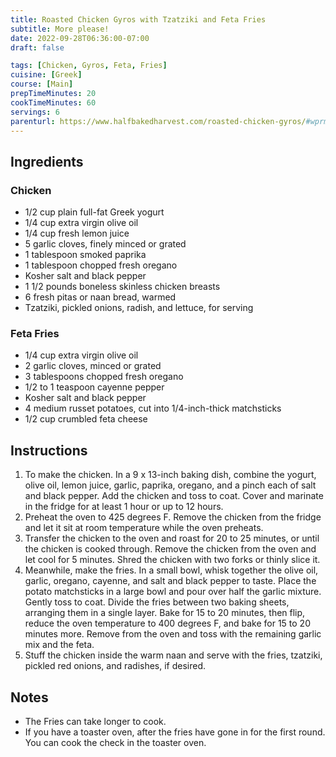 ```yaml
---
title: Roasted Chicken Gyros with Tzatziki and Feta Fries
subtitle: More please!
date: 2022-09-28T06:36:00-07:00
draft: false

tags: [Chicken, Gyros, Feta, Fries]
cuisine: [Greek]
course: [Main]
prepTimeMinutes: 20
cookTimeMinutes: 60
servings: 6
parenturl: https://www.halfbakedharvest.com/roasted-chicken-gyros/#wprm-recipe-container-75530
---
```


## Ingredients

### Chicken

- 1/2 cup plain full-fat Greek yogurt
- 1/4 cup extra virgin olive oil
- 1/4 cup fresh lemon juice
- 5 garlic cloves, finely minced or grated
- 1 tablespoon smoked paprika
- 1 tablespoon chopped fresh oregano
- Kosher salt and black pepper
- 1 1/2 pounds boneless skinless chicken breasts
- 6 fresh pitas or naan bread, warmed
- Tzatziki, pickled onions, radish, and lettuce, for serving

### Feta Fries

- 1/4 cup extra virgin olive oil
- 2 garlic cloves, minced or grated
- 3 tablespoons chopped fresh oregano
- 1/2 to 1 teaspoon cayenne pepper
- Kosher salt and black pepper
- 4 medium russet potatoes, cut into 1/4-inch-thick matchsticks
- 1/2 cup crumbled feta cheese

## Instructions

1. To make the chicken. In a 9 x 13-inch baking dish, combine the yogurt, olive oil, lemon juice, garlic, paprika, oregano, and a pinch each of salt and black pepper. Add the chicken and toss to coat. Cover and marinate in the fridge for at least 1 hour or up to 12 hours.
2. Preheat the oven to 425 degrees F. Remove the chicken from the fridge and let it sit at room temperature while the oven preheats.
3. Transfer the chicken to the oven and roast for 20 to 25 minutes, or until the chicken is cooked through. Remove the chicken from the oven and let cool for 5 minutes. Shred the chicken with two forks or thinly slice it.
4. Meanwhile, make the fries. In a small bowl, whisk together the olive oil, garlic, oregano, cayenne, and salt and black pepper to taste. Place the potato matchsticks in a large bowl and pour over half the garlic mixture. Gently toss to coat. Divide the fries between two baking sheets, arranging them in a single layer. Bake for 15 to 20 minutes, then flip, reduce the oven temperature to 400 degrees F, and bake for 15 to 20 minutes more. Remove from the oven and toss with the remaining garlic mix and the feta.
5. Stuff the chicken inside the warm naan and serve with the fries, tzatziki, pickled red onions, and radishes, if desired.

## Notes

- The Fries can take longer to cook.
- If you have a toaster oven, after the fries have gone in for the first round. You can cook the check in the toaster oven.
